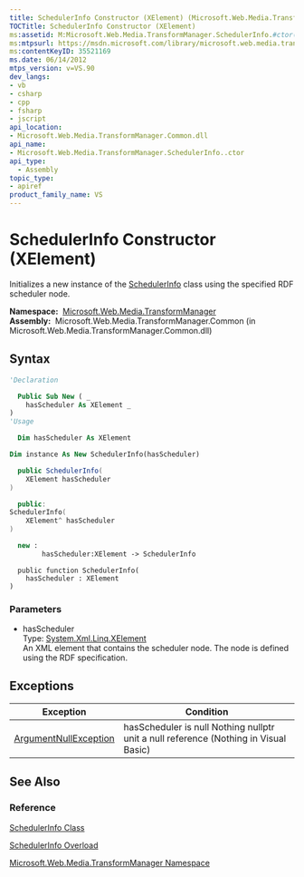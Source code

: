 ```yaml
---
title: SchedulerInfo Constructor (XElement) (Microsoft.Web.Media.TransformManager)
TOCTitle: SchedulerInfo Constructor (XElement)
ms:assetid: M:Microsoft.Web.Media.TransformManager.SchedulerInfo.#ctor(System.Xml.Linq.XElement)
ms:mtpsurl: https://msdn.microsoft.com/library/microsoft.web.media.transformmanager.schedulerinfo.schedulerinfo(v=VS.90)
ms:contentKeyID: 35521169
ms.date: 06/14/2012
mtps_version: v=VS.90
dev_langs:
- vb
- csharp
- cpp
- fsharp
- jscript
api_location:
- Microsoft.Web.Media.TransformManager.Common.dll
api_name:
- Microsoft.Web.Media.TransformManager.SchedulerInfo..ctor
api_type:
  - Assembly
topic_type:
- apiref
product_family_name: VS
---
```


# SchedulerInfo Constructor (XElement)

Initializes a new instance of the [SchedulerInfo](schedulerinfo-class-microsoft-web-media-transformmanager.md) class using the specified RDF scheduler node.

**Namespace:**  [Microsoft.Web.Media.TransformManager](microsoft-web-media-transformmanager-namespace.md)  
**Assembly:**  Microsoft.Web.Media.TransformManager.Common (in Microsoft.Web.Media.TransformManager.Common.dll)

## Syntax

```vb
'Declaration

  Public Sub New ( _
    hasScheduler As XElement _
)
'Usage

  Dim hasScheduler As XElement

Dim instance As New SchedulerInfo(hasScheduler)
```

```csharp
  public SchedulerInfo(
    XElement hasScheduler
)
```

```cpp
  public:
SchedulerInfo(
    XElement^ hasScheduler
)
```

``` fsharp
  new : 
        hasScheduler:XElement -> SchedulerInfo
```

```jscript
  public function SchedulerInfo(
    hasScheduler : XElement
)
```

### Parameters

  - hasScheduler  
    Type: [System.Xml.Linq.XElement](https://msdn.microsoft.com/library/bb340098)  
    An XML element that contains the scheduler node. The node is defined using the RDF specification.  

## Exceptions

|Exception|Condition|
|--- |--- |
|[ArgumentNullException](https://msdn.microsoft.com/library/27426hcy)|hasScheduler is null Nothing nullptr unit a null reference (Nothing in Visual Basic)|

## See Also

### Reference

[SchedulerInfo Class](schedulerinfo-class-microsoft-web-media-transformmanager.md)

[SchedulerInfo Overload](schedulerinfo-constructor-microsoft-web-media-transformmanager.md)

[Microsoft.Web.Media.TransformManager Namespace](microsoft-web-media-transformmanager-namespace.md)
